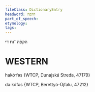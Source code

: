 ```yaml
---
fileClass: DictionaryEntry
headword: הקפֿה
part_of_speech: 
etymology: 
tags: 
---
```

הקפֿה
־ות
די

WESTERN
========

hakóˑfəs {WTCP, Dunajská Streda, 47179}

də kófəs {WTCP, Berettyó-Újfalu, 47212}
